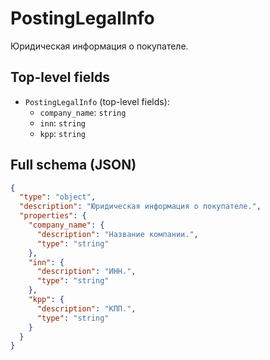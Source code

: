 # PostingLegalInfo

Юридическая информация о покупателе.

## Top-level fields
- `PostingLegalInfo` (top-level fields):
  - `company_name`: `string`
  - `inn`: `string`
  - `kpp`: `string`

## Full schema (JSON)
```json
{
  "type": "object",
  "description": "Юридическая информация о покупателе.",
  "properties": {
    "company_name": {
      "description": "Название компании.",
      "type": "string"
    },
    "inn": {
      "description": "ИНН.",
      "type": "string"
    },
    "kpp": {
      "description": "КПП.",
      "type": "string"
    }
  }
}
```

